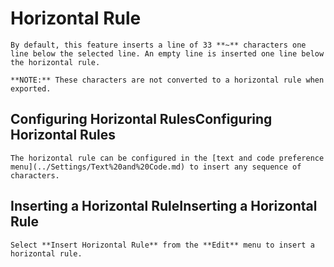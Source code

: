 
# Horizontal Rule


	By default, this feature inserts a line of 33 **~** characters one line below the selected line. An empty line is inserted one line below the horizontal rule.
	
	**NOTE:** These characters are not converted to a horizontal rule when exported.

 ## Configuring Horizontal RulesConfiguring Horizontal Rules

	The horizontal rule can be configured in the [text and code preference menu](../Settings/Text%20and%20Code.md) to insert any sequence of characters.

 ## Inserting a Horizontal RuleInserting a Horizontal Rule

	Select **Insert Horizontal Rule** from the **Edit** menu to insert a horizontal rule.